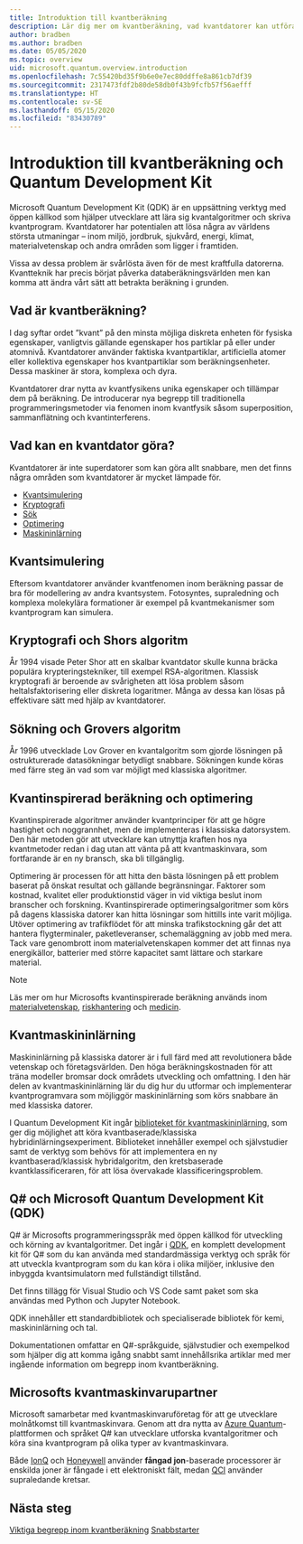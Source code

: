 ```yaml
---
title: Introduktion till kvantberäkning
description: Lär dig mer om kvantberäkning, vad kvantdatorer kan utföra och hur du lär dig kvantberäkning.
author: bradben
ms.author: bradben
ms.date: 05/05/2020
ms.topic: overview
uid: microsoft.quantum.overview.introduction
ms.openlocfilehash: 7c55420bd35f9b6e0e7ec80ddffe8a861cb7df39
ms.sourcegitcommit: 2317473fdf2b80de58db0f43b9fcfb57f56aefff
ms.translationtype: HT
ms.contentlocale: sv-SE
ms.lasthandoff: 05/15/2020
ms.locfileid: "83430789"
---
```

# <a name="introduction-to-quantum-computing-and-the-quantum-development-kit"></a>Introduktion till kvantberäkning och Quantum Development Kit

Microsoft Quantum Development Kit (QDK) är en uppsättning verktyg med öppen källkod som hjälper utvecklare att lära sig kvantalgoritmer och skriva kvantprogram. Kvantdatorer har potentialen att lösa några av världens största utmaningar – inom miljö, jordbruk, sjukvård, energi, klimat, materialvetenskap och andra områden som ligger i framtiden.  

Vissa av dessa problem är svårlösta även för de mest kraftfulla datorerna. Kvantteknik har precis börjat påverka databeräkningsvärlden men kan komma att ändra vårt sätt att betrakta beräkning i grunden.

## <a name="what-is-quantum-computing"></a>Vad är kvantberäkning?

I dag syftar ordet ”kvant” på den minsta möjliga diskreta enheten för fysiska egenskaper, vanligtvis gällande egenskaper hos partiklar på eller under atomnivå. Kvantdatorer använder faktiska kvantpartiklar, artificiella atomer eller kollektiva egenskaper hos kvantpartiklar som beräkningsenheter. Dessa maskiner är stora, komplexa och dyra.

Kvantdatorer drar nytta av kvantfysikens unika egenskaper och tillämpar dem på beräkning. De introducerar nya begrepp till traditionella programmeringsmetoder via fenomen inom kvantfysik såsom superposition, sammanflätning och kvantinterferens.

## <a name="what-can-a-quantum-computer-do"></a>Vad kan en kvantdator göra?

Kvantdatorer är inte superdatorer som kan göra allt snabbare, men det finns några områden som kvantdatorer är mycket lämpade för.

- [Kvantsimulering](xref:microsoft.quantum.overview.introduction#quantum-simulation)
- [Kryptografi](xref:microsoft.quantum.overview.introduction#cryptography-and-shors-algorithm)
- [Sök](xref:microsoft.quantum.overview.introduction#search-and-grovers-algorithm)
- [Optimering](xref:microsoft.quantum.overview.introduction#quantum-inspired-computing-and-optimization)
- [Maskininlärning](xref:microsoft.quantum.overview.introduction#quantum-machine-learning)

## <a name="quantum-simulation"></a>Kvantsimulering

Eftersom kvantdatorer använder kvantfenomen inom beräkning passar de bra för modellering av andra kvantsystem. Fotosyntes, supraledning och komplexa molekylära formationer är exempel på kvantmekanismer som kvantprogram kan simulera.

## <a name="cryptography-and-shors-algorithm"></a>Kryptografi och Shors algoritm

År 1994 visade Peter Shor att en skalbar kvantdator skulle kunna bräcka populära krypteringstekniker, till exempel RSA-algoritmen. Klassisk kryptografi är beroende av svårigheten att lösa problem såsom heltalsfaktorisering eller diskreta logaritmer. Många av dessa kan lösas på effektivare sätt med hjälp av kvantdatorer.

## <a name="search-and-grovers-algorithm"></a>Sökning och Grovers algoritm

År 1996 utvecklade Lov Grover en kvantalgoritm som gjorde lösningen på ostrukturerade datasökningar betydligt snabbare. Sökningen kunde köras med färre steg än vad som var möjligt med klassiska algoritmer.

## <a name="quantum-inspired-computing-and-optimization"></a>Kvantinspirerad beräkning och optimering

Kvantinspirerade algoritmer använder kvantprinciper för att ge högre hastighet och noggrannhet, men de implementeras i klassiska datorsystem. Den här metoden gör att utvecklare kan utnyttja kraften hos nya kvantmetoder redan i dag utan att vänta på att kvantmaskinvara, som fortfarande är en ny bransch, ska bli tillgänglig.

Optimering är processen för att hitta den bästa lösningen på ett problem baserat på önskat resultat och gällande begränsningar. Faktorer som kostnad, kvalitet eller produktionstid väger in vid viktiga beslut inom branscher och forskning. Kvantinspirerade optimeringsalgoritmer som körs på dagens klassiska datorer kan hitta lösningar som hittills inte varit möjliga. Utöver optimering av trafikflödet för att minska trafikstockning går det att hantera flygterminaler, paketleveranser, schemaläggning av jobb med mera. Tack vare genombrott inom materialvetenskapen kommer det att finnas nya energikällor, batterier med större kapacitet samt lättare och starkare material.

> [!NOTE]
> Läs mer om hur Microsofts kvantinspirerade beräkning används inom [materialvetenskap](https://cloudblogs.microsoft.com/quantum/2020/01/21/oti-lumionics-accelerating-materials-design-microsoft-azure-quantum/), [riskhantering](https://cloudblogs.microsoft.com/quantum/2019/05/22/microsoft-quantum-collaborates-with-willis-towers-watson-to-transform-risk-management-solutions/) och [medicin](https://blogs.microsoft.com/blog/2018/05/18/microsoft-quantum-helps-case-western-reserve-university-advance-mri-research/).

## <a name="quantum-machine-learning"></a>Kvantmaskininlärning

Maskininlärning på klassiska datorer är i full färd med att revolutionera både vetenskap och företagsvärlden. Den höga beräkningskostnaden för att träna modeller bromsar dock områdets utveckling och omfattning. I den här delen av kvantmaskininlärning lär du dig hur du utformar och implementerar kvantprogramvara som möjliggör maskininlärning som körs snabbare än med klassiska datorer.

I Quantum Development Kit ingår [biblioteket för kvantmaskininlärning](xref:microsoft.quantum.machine-learning.concepts.intro), som ger dig möjlighet att köra kvantbaserade/klassiska hybridinlärningsexperiment. Biblioteket innehåller exempel och självstudier samt de verktyg som behövs för att implementera en ny kvantbaserad/klassisk hybridalgoritm, den kretsbaserade kvantklassificeraren, för att lösa övervakade klassificeringsproblem.

## <a name="q-and-the-microsoft-quantum-development-kit-qdk"></a>Q# och Microsoft Quantum Development Kit (QDK)

Q# är Microsofts programmeringsspråk med öppen källkod för utveckling och körning av kvantalgoritmer. Det ingår i [QDK](https://docs.microsoft.com/quantum/), en komplett development kit för Q# som du kan använda med standardmässiga verktyg och språk för att utveckla kvantprogram som du kan köra i olika miljöer, inklusive den inbyggda kvantsimulatorn med fullständigt tillstånd.

Det finns tillägg för Visual Studio och VS Code samt paket som ska användas med Python och Jupyter Notebook.

QDK innehåller ett standardbibliotek och specialiserade bibliotek för kemi, maskininlärning och tal.

Dokumentationen omfattar en Q#-språkguide, självstudier och exempelkod som hjälper dig att komma igång snabbt samt innehållsrika artiklar med mer ingående information om begrepp inom kvantberäkning.  

## <a name="microsoft-quantum-hardware-partners"></a>Microsofts kvantmaskinvarupartner

Microsoft samarbetar med kvantmaskinvaruföretag för att ge utvecklare molnåtkomst till kvantmaskinvara. Genom att dra nytta av [Azure Quantum](https://azure.microsoft.com/services/quantum/)-plattformen och språket Q# kan utvecklare utforska kvantalgoritmer och köra sina kvantprogram på olika typer av kvantmaskinvara.

Både [IonQ](https://ionq.com/news/november-4-2019-microsoft-partnership) och [Honeywell](https://www.honeywell.com/en-us/newsroom/news/2019/11/the-future-of-quantum-computing) använder **fångad jon**-baserade processorer är enskilda joner är fångade i ett elektroniskt fält, medan [QCI](https://quantumcircuits.com/news-and-publications/quantum-circuits-partners-with-microsoft-on-azure-quantum) använder supraledande kretsar.

## <a name="next-steps"></a>Nästa steg

[Viktiga begrepp inom kvantberäkning](xref:microsoft.quantum.overview.understanding)
[Snabbstarter](xref:microsoft.quantum.welcome)